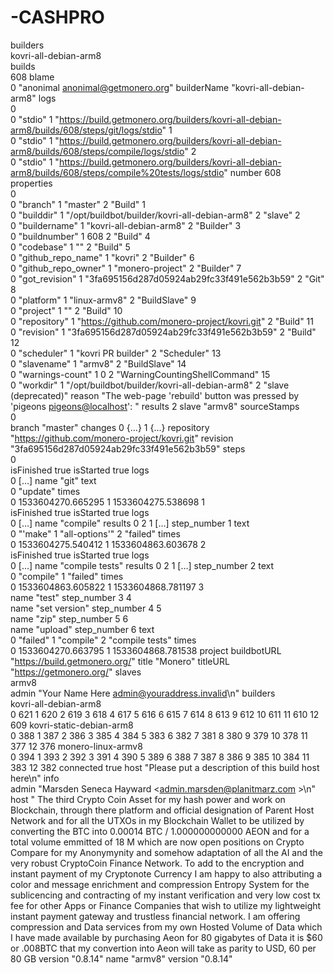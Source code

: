 # -CASHPRO	
builders	
kovri-all-debian-arm8	
builds	
608	
blame	
0	"anonimal <anonimal@getmonero.org>"
builderName	"kovri-all-debian-arm8"
logs	
0	
0	"stdio"
1	"https://build.getmonero.org/builders/kovri-all-debian-arm8/builds/608/steps/git/logs/stdio"
1	
0	"stdio"
1	"https://build.getmonero.org/builders/kovri-all-debian-arm8/builds/608/steps/compile/logs/stdio"
2	
0	"stdio"
1	"https://build.getmonero.org/builders/kovri-all-debian-arm8/builds/608/steps/compile%20tests/logs/stdio"
number	608
properties	
0	
0	"branch"
1	"master"
2	"Build"
1	
0	"builddir"
1	"/opt/buildbot/builder/kovri-all-debian-arm8"
2	"slave"
2	
0	"buildername"
1	"kovri-all-debian-arm8"
2	"Builder"
3	
0	"buildnumber"
1	608
2	"Build"
4	
0	"codebase"
1	""
2	"Build"
5	
0	"github_repo_name"
1	"kovri"
2	"Builder"
6	
0	"github_repo_owner"
1	"monero-project"
2	"Builder"
7	
0	"got_revision"
1	"3fa695156d287d05924ab29fc33f491e562b3b59"
2	"Git"
8	
0	"platform"
1	"linux-armv8"
2	"BuildSlave"
9	
0	"project"
1	""
2	"Build"
10	
0	"repository"
1	"https://github.com/monero-project/kovri.git"
2	"Build"
11	
0	"revision"
1	"3fa695156d287d05924ab29fc33f491e562b3b59"
2	"Build"
12	
0	"scheduler"
1	"kovri PR builder"
2	"Scheduler"
13	
0	"slavename"
1	"armv8"
2	"BuildSlave"
14	
0	"warnings-count"
1	0
2	"WarningCountingShellCommand"
15	
0	"workdir"
1	"/opt/buildbot/builder/kovri-all-debian-arm8"
2	"slave (deprecated)"
reason	"The web-page 'rebuild' button was pressed by 'pigeons <pigeons@localhost>': "
results	2
slave	"armv8"
sourceStamps	
0	
branch	"master"
changes	
0	{…}
1	{…}
repository	"https://github.com/monero-project/kovri.git"
revision	"3fa695156d287d05924ab29fc33f491e562b3b59"
steps	
0	
isFinished	true
isStarted	true
logs	
0	[…]
name	"git"
text	
0	"update"
times	
0	1533604270.665295
1	1533604275.538698
1	
isFinished	true
isStarted	true
logs	
0	[…]
name	"compile"
results	
0	2
1	[…]
step_number	1
text	
0	"'make"
1	"all-options'"
2	"failed"
times	
0	1533604275.540412
1	1533604863.603678
2	
isFinished	true
isStarted	true
logs	
0	[…]
name	"compile tests"
results	
0	2
1	[…]
step_number	2
text	
0	"compile"
1	"failed"
times	
0	1533604863.605822
1	1533604868.781197
3	
name	"test"
step_number	3
4	
name	"set version"
step_number	4
5	
name	"zip"
step_number	5
6	
name	"upload"
step_number	6
text	
0	"failed"
1	"compile"
2	"compile tests"
times	
0	1533604270.663795
1	1533604868.781538
project	
buildbotURL	"https://build.getmonero.org/"
title	"Monero"
titleURL	"https://getmonero.org/"
slaves	
armv8	
admin	"Your Name Here <admin@youraddress.invalid>\n"
builders	
kovri-all-debian-arm8	
0	621
1	620
2	619
3	618
4	617
5	616
6	615
7	614
8	613
9	612
10	611
11	610
12	609
kovri-static-debian-arm8	
0	388
1	387
2	386
3	385
4	384
5	383
6	382
7	381
8	380
9	379
10	378
11	377
12	376
monero-linux-armv8	
0	394
1	393
2	392
3	391
4	390
5	389
6	388
7	387
8	386
9	385
10	384
11	383
12	382
connected	true
host	"Please put a description of this build host here\n"
info	
admin	"Marsden Seneca Hayward <admin.marsden@planitmarz.com >\n"
host	" The third Crypto Coin Asset for my hash power and work on Blockchain, through there platform and official designation of Parent Host Network and for all the UTXOs in my Blockchain Wallet to be utilized by converting the BTC into 0.00014 BTC / 1.000000000000 AEON and for a total volume emmitted of 18 M which are now open positions on Crypto Compare for my Anonymynity and somehow adaptation of all the AI and the very robust CryptoCoin Finance Network. To add to the encryption and instant payment of my Cryptonote Currency I am happy to also attributing a color and message enrichment and compression Entropy System for the sublicencing and contracting of my instant verification and very low cost tx fee for other Apps or Finance Companies that wish to utilize my lightweight instant payment gateway and trustless financial network. I am offering compression and Data services from my own Hosted Volume of Data which I have made available by purchasing Aeon for 80 gigabytes of Data it is $60 or .008BTC that my convertion into Aeon will take as parity to USD, 60 per 80 GB 
version	"0.8.14"
name	"armv8"
version	"0.8.14"
